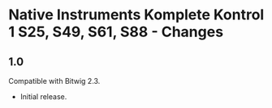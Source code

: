 # Native Instruments Komplete Kontrol 1 S25, S49, S61, S88 - Changes

## 1.0

Compatible with Bitwig 2.3.

* Initial release.
